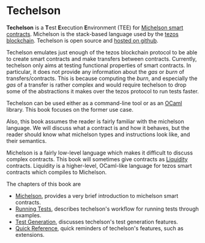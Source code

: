 # Techelson

**Techelson** is a **T**est **E**xecution **E**nvironment (TEE) for [Michelson smart contracts].
Michelson is the stack-based language used by the [tezos blockchain][tezos]. Techelson is open
source and [hosted on github].

Techelson emulates just enough of the tezos blockchain protocol to be able to create smart
contracts and make transfers between contracts. Currently, techelson only aims at testing
functional properties of smart contracts. In particular, it does not provide any information about
the *gas* or *burn* of transfers/contracts. This is because computing the *burn*, and especially
the *gas* of a transfer is rather complex and would require techelson to drop some of the
abstractions it makes over the tezos protocol to run tests faster.

Techelson can be used either as a command-line tool or as an [OCaml](http://www.ocaml.org/)
library. This book focuses on the former use case.

Also, this book assumes the reader is fairly familiar with the michelson language. We will discuss
what a contract is and how it behaves, but the reader should know what michelson types and
instructions look like, and their semantics.

Michelson is a fairly low-level language which makes it difficult to discuss complex contracts.
This book will sometimes give contracts as [Liquidity] contracts. Liquidity is a higher-level,
OCaml-like language for tezos smart contracts which compiles to Michelson.

The chapters of this book are
- [Michelson], provides a very brief introduction to michelson smart contracts.
- [Running Tests], describes techelson's workflow for running tests through examples.
- [Test Generation], discusses techelson's test generation features.
- [Quick Reference], quick reminders of techelson's features, such as extensions.

[Michelson smart contracts]: https://tezos.gitlab.io/master/whitedoc/michelson.html (Michelson documentation page)
[tezos]: https://tezos.com (Tezos official page)
[Liquidity]: http://www.liquidity-lang.org (Liquidity official page)
[Michelson]: michelson/index.md (Michelson chapter)
[Running Tests]: testing/index.md (Running Tests chapter)
[Test Generation]: testgen/index.md (Test Generation chapter)
[Quick Reference]: quick_ref/index.md (Quick Reference chapter)
[hosted on github]: https://github.com/OCamlPro/techelson (Techelson on github.com)